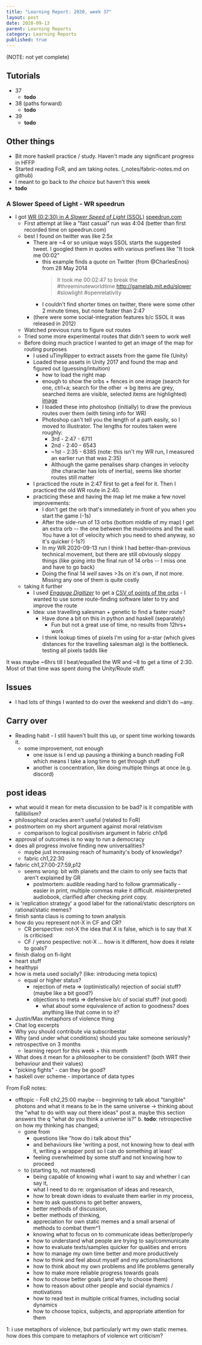 ```yaml
---
title: "Learning Report: 2020, week 37"
layout: post
date: 2020-09-13
parent: Learning Reports
category: Learning Reports
published: true
---
```


(NOTE: not yet complete)

## Tutorials

* 37
  * **todo**
* 38 (paths forward)
  * **todo**
* 39
  * **todo**

## Other things

* Bit more haskell practice / study. Haven't made any significant progress in HFFP
* Started reading FoR, and am taking notes. (_notes/fabric-notes.md on github)
* I meant to go back to *the choice* but haven't this week
* **todo**

### A Slower Speed of Light - WR speedrun

* I got [WR (0:2:30) in *A Slower Speed of Light* (SSOL)](https://www.youtube.com/watch?v=rGs7hFcq2jI) [speedrun.com](https://www.speedrun.com/ssol)
  * First attempt at like a "fast casual" run was 4:04 (better than first recorded time on speedrun.com)
  * best I found on twitter was like 2:5x
    * There are ~4 or so unique ways SSOL starts the suggested tweet. I googled them in quotes with various prefixes like "It took me 00:02"
      * this example finds a quote on Twitter (from @CharlesEnos) from 28 May 2014
        > It took me 00:02:47 to break the #threeminuteworldtime http://gamelab.mit.edu/slower  #slowlight #openrelativity
      * I couldn't find shorter times on twitter, there were some other 2 minute times, but none faster than 2:47
    * (there were some social-integration features b/c SSOL it was released in 2012)
  * Watched previous runs to figure out routes
  * Tried some more experimental routes that didn't seem to work well
  * Before doing much practice I wanted to get an image of the map for routing purposes
    * I used uTinyRipper to extract assets from the game file (Unity)
    * Loaded these assets in Unity 2017 and found the map and figured out (guessing/intuition)
      * how to load the right map
      * enough to show the orbs + fences in one image (search for one, ctrl+a; search for the other -> bg items are grey, searched items are visible, selected items are highlighted) [image](https://imgur.com/a/VWpZN5h)
      * I loaded these into photoshop (initially) to draw the previous routes over them (with timing info for WR)
      * Photoshop can't tell you the length of a path easily, so I moved to illustrator. The lengths for routes taken were roughly:
        * 3rd - 2:47 - 6711
        * 2nd - 2:40 - 6543
        * ~1st - 2:35 - 6385 (note: this isn't my WR run, I measured an earlier run that was 2:35)
        * Although the game penalises sharp changes in velocity (the character has lots of inertia), seems like shorter routes still matter
    * I practiced the route in 2:47 first to get a feel for it. Then I practiced the old WR route in 2:40.
    * practicing these and having the map let me make a few novel improvements:
      * I don't get the orb that's immediately in front of you when you start the game (-1s)
      * After the side-run of 13 orbs (bottom middle of my map) I get an extra orb -- the one between the mushrooms and the wall. You have a lot of velocity which you need to shed anyway, so it's quicker (-1s?)
      * In my WR 2020-09-13 run I think I had better-than-previous technical movement, but there are still obviously sloppy things (like going into the final run of 14 orbs -- I miss one and have to go back)
      * Doing the final 14 *well* saves >3s on it's own, if not more. Missing any one of them is quite costly
  * taking it further
    * I used [*Engauge Digitizer*](https://github.com/markummitchell/engauge-digitizer/) to get a [CSV of points of the orbs](https://imgur.com/a/MoIDmWK) - I wanted to use some route-finding software later to try and improve the route
    * Idea: use travelling salesman + genetic to find a faster route?
      * Have done a bit on this in python and haskell (separately)
        * Fun but not a great use of time, no results from 12hrs+ work
      * I think lookup times of pixels I'm using for a-star (which gives distances for the travelling salesman alg) is the bottleneck. testing all pixels tadds like 

It was maybe ~6hrs till I beat/equalled the WR and ~8 to get a time of 2:30. Most of that time was spent doing the Unity/Route stuff.

## Issues

* I had lots of things I wanted to do over the weekend and didn't do ~any.

## Carry over

* Reading habit - I still haven't built this up, or spent time working towards it.
  * some improvement, not enough
    * one issue is I end up pausing a thinking a bunch reading FoR which means I take a long time to get through stuff
    * another is concentration, like doing multiple things at once (e.g. discord)

## post ideas

* what would it mean for meta discussion to be bad? is it compatible with fallibilism?
* philosophical oracles aren't useful (related to FoR)
* postmortem on my short argument against moral relativism
  * comparison to logical positivism argument in fabric ch1p6
* approval of outcomes is no way to run a democracy
* does all progress involve finding new universalities?
  * maybe just increasing reach of humanity's body of knowledge?
  * fabric ch1,22:30
* fabric ch1,27:00-27:59,p12
  * seems wrong: bit with planets and the claim to only see facts that aren't explained by GR
    * postmortem: audible reading hard to follow grammatically - easier in print, multiple commas make it difficult. misinterpreted audiobook, clarified after checking print copy.
* is 'replication strategy' a good label for the rational/static descriptors on rational/static memes?
* finish santa claus is coming to town analysis
* how do you represent not-X in CF and CR?
  * CR perspective: not-X the idea that X is false, which is to say that X is criticised
  * CF / yesno pespective: not-X ... how is it different, how does it relate to goals?
* finish dialog on fi-light
* heart stuff
* healthypi
* how is meta used socially? (like: introducing meta topics)
  * equal or higher status?
    * rejection of meta => (optimistically) rejection of social stuff? (maybe like a bit good?)
    * objections to meta => defensive b/c of social stuff?
    (not good)
      * what about some equivalence of action to goodness? does anything like that come in to it?
* Justin/Max metaphors of violence thing
* Chat log excerpts
* Why you should contribute via subscribestar
* Why (and under what conditions) should you take someone seriously?
* retrospective on 3 months
  * learning report for this week + this month
* What does it mean for a philosopher to be consistent? (both WRT their behaviour and their values)
* "picking fights" - can they be good?
* haskell over scheme - importance of data types

From FoR notes:

* offtopic - FoR ch2,25:00 maybe -- beginning to talk about "tangible" photons and what it means to be in the same universe -> thinking about the "what to do with way out there ideas" post
  a. maybe this section answers the q "what do you think a universe is?"
  b. **todo**: retrospective on how my thinking has changed;
    - gone from
      - questions like "how do i talk about this"
      - and behaviours like 'writing a post, not knowing how to deal with it, writing a wrapper post so I can do something at least'
      - feeling overwhelmed by some stuff and not knowing how to proceed
    - to (starting to, not mastered)
      - being capable of knowing what i want to say and whether I can say it,
      - what I need to do re: organisation of ideas and research,
      - how to break down ideas to evaluate them earlier in my process,
      - how to ask questions to get better answers,
      - better methods of discussion,
      - better methods of thinking,
      - appreciation for own static memes and a small arsenal of methods to combat them^1
      - knowing what to focus on to communicate ideas better/properly
      - how to understand what people are trying to say/communicate
      - how to evaluate texts/samples quicker for qualities and errors
      - how to manage my own time better and more productively
      - how to think and feel about myself and my actions/inactions
      - how to think about my own problems and life problems generally
      - how to make more reliable progress towards goals
      - how to choose better goals (and why to choose them)
      - how to reason about other people and social dynamics / motivations
      - how to read text in multiple critical frames, including social dynamics
      - how to choose topics, subjects, and appropriate attention for them

1: i use metaphors of violence, but particularly wrt my own static memes. how does this compare to metaphors of violence wrt criticism?
